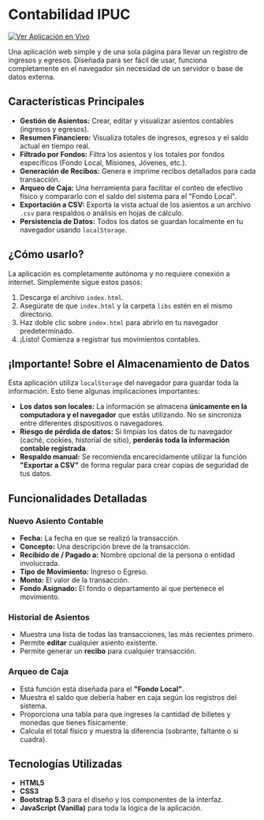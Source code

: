 # Contabilidad IPUC

[![Ver Aplicación en Vivo](https://img.shields.io/badge/Ver%20Aplicación%20en%20Vivo-brightgreen?style=for-the-badge)](https://asesorsordos.github.io/Contabilidad-IPUC/)

Una aplicación web simple y de una sola página para llevar un registro de ingresos y egresos. Diseñada para ser fácil de usar, funciona completamente en el navegador sin necesidad de un servidor o base de datos externa.

## Características Principales

- **Gestión de Asientos:** Crear, editar y visualizar asientos contables (ingresos y egresos).
- **Resumen Financiero:** Visualiza totales de ingresos, egresos y el saldo actual en tiempo real.
- **Filtrado por Fondos:** Filtra los asientos y los totales por fondos específicos (Fondo Local, Misiones, Jóvenes, etc.).
- **Generación de Recibos:** Genera e imprime recibos detallados para cada transacción.
- **Arqueo de Caja:** Una herramienta para facilitar el conteo de efectivo físico y compararlo con el saldo del sistema para el "Fondo Local".
- **Exportación a CSV:** Exporta la vista actual de los asientos a un archivo `.csv` para respaldos o análisis en hojas de cálculo.
- **Persistencia de Datos:** Todos los datos se guardan localmente en tu navegador usando `localStorage`.

## ¿Cómo usarlo?

La aplicación es completamente autónoma y no requiere conexión a internet. Simplemente sigue estos pasos:

1.  Descarga el archivo `index.html`.
2.  Asegúrate de que `index.html` y la carpeta `libs` estén en el mismo directorio.
3.  Haz doble clic sobre `index.html` para abrirlo en tu navegador predeterminado.
3.  ¡Listo! Comienza a registrar tus movimientos contables.

## ¡Importante! Sobre el Almacenamiento de Datos

Esta aplicación utiliza `localStorage` del navegador para guardar toda la información. Esto tiene algunas implicaciones importantes:

- **Los datos son locales:** La información se almacena **únicamente en la computadora y el navegador** que estás utilizando. No se sincroniza entre diferentes dispositivos o navegadores.
- **Riesgo de pérdida de datos:** Si limpias los datos de tu navegador (caché, cookies, historial de sitio), **perderás toda la información contable registrada**.
- **Respaldo manual:** Se recomienda encarecidamente utilizar la función **"Exportar a CSV"** de forma regular para crear copias de seguridad de tus datos.

## Funcionalidades Detalladas

### Nuevo Asiento Contable
- **Fecha:** La fecha en que se realizó la transacción.
- **Concepto:** Una descripción breve de la transacción.
- **Recibido de / Pagado a:** Nombre opcional de la persona o entidad involucrada.
- **Tipo de Movimiento:** Ingreso o Egreso.
- **Monto:** El valor de la transacción.
- **Fondo Asignado:** El fondo o departamento al que pertenece el movimiento.

### Historial de Asientos
- Muestra una lista de todas las transacciones, las más recientes primero.
- Permite **editar** cualquier asiento existente.
- Permite generar un **recibo** para cualquier transacción.

### Arqueo de Caja
- Esta función está diseñada para el **"Fondo Local"**.
- Muestra el saldo que debería haber en caja según los registros del sistema.
- Proporciona una tabla para que ingreses la cantidad de billetes y monedas que tienes físicamente.
- Calcula el total físico y muestra la diferencia (sobrante, faltante o si cuadra).

## Tecnologías Utilizadas

- **HTML5**
- **CSS3**
- **Bootstrap 5.3** para el diseño y los componentes de la interfaz.
- **JavaScript (Vanilla)** para toda la lógica de la aplicación.
